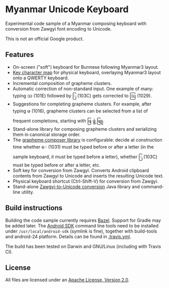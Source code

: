 # Myanmar Unicode Keyboard

Experimental code sample of a Myanmar composing keyboard with conversion from Zawgyi font encoding to Unicode.

This is not an official Google product.

## Features

* On-screen ("soft") keyboard for Burmese following Myanmar3 layout.
* [Key character map](res/raw/keyboard_layout_burmese.kcm) for physical keyboard, overlaying Myanmar3 layout onto a QWERTY keyboard.
* Incremental composition of grapheme clusters.
* Automatic correction of non-standard input. One example of many: typing သ (101E) followed by ြ (103C) gets corrected to ဩ (1029).
* Suggestions for completing grapheme clusters. For example, after typing ဖ (1016), grapheme clusters can be selected from a list of frequent completions, starting with ဖြ ဖွဲ့ ဖြူ.
* Stand-alone library for composing grapheme clusters and serializing them in canonical storage order.
* The [grapheme composer library](../my/java/com/google/languageresources/my/GraphemeComposer.java) is configurable: decide at construction time whether ေ (1031) must be typed before or after a letter (in the sample keyboard, it must be typed before a letter), whether ြ (103C) must be typed before or after a letter, etc.
* Soft key for conversion from Zawgyi. Converts Android clipboard contents from Zawgyi to Unicode and inserts the resulting Unicode text.
* Physical keyboard shortcut (Ctrl-Shift-V) for conversion from Zawgyi.
* Stand-alone [Zawgyi-to-Unicode conversion](../my/java/com/google/languageresources/my/ZawgyiToUnicodeConverter.java) Java library and command-line utility.

## Build instructions

Building the code sample currently requires [Bazel](https://www.bazel.io/). Support for Gradle may be added later. The [Android SDK](https://developer.android.com/studio/index.html) command line tools need to be installed under `/usr/local/android-sdk` (symlink is fine), together with build-tools and android-24 platform. Details can be found in [.travis.yml](../.travis.yml).

The build has been tested on Darwin and GNU/Linux (including with Travis CI).

## License

All files are licensed under an [Apache License, Version 2.0](../LICENSE).

